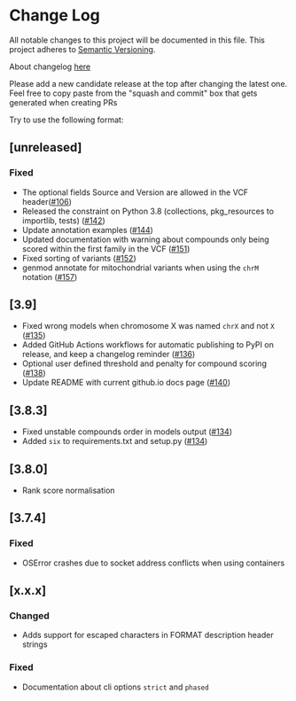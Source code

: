 # Change Log
All notable changes to this project will be documented in this file.
This project adheres to [Semantic Versioning](http://semver.org/).

About changelog [here](https://keepachangelog.com/en/1.0.0/)

Please add a new candidate release at the top after changing the latest one. Feel free to copy paste from the "squash and commit" box that gets generated when creating PRs

Try to use the following format:

## [unreleased]
### Fixed
- The optional fields Source and Version are allowed in the VCF header([#106](https://github.com/Clinical-Genomics/genmod/pull/106))
- Released the constraint on Python 3.8 (collections, pkg_resources to importlib, tests) ([#142](https://github.com/Clinical-Genomics/genmod/pull/142))
- Update annotation examples ([#144](https://github.com/Clinical-Genomics/genmod/pull/144))
- Updated documentation with warning about compounds only being scored within the first family in the VCF ([#151](https://github.com/Clinical-Genomics/genmod/pull/151))
- Fixed sorting of variants ([#152](https://github.com/Clinical-Genomics/genmod/pull/152))
- genmod annotate for mitochondrial variants when using the `chrM` notation ([#157](https://github.com/Clinical-Genomics/genmod/pull/157))

## [3.9]
- Fixed wrong models when chromosome X was named `chrX` and not `X` ([#135](https://github.com/Clinical-Genomics/genmod/pull/135))
- Added GitHub Actions workflows for automatic publishing to PyPI on release, and keep a changelog reminder ([#136](https://github.com/Clinical-Genomics/genmod/pull/136))
- Optional user defined threshold and penalty for compound scoring ([#138](https://github.com/Clinical-Genomics/genmod/pull/138))
- Update README with current github.io docs page ([#140](https://github.com/Clinical-Genomics/genmod/pull/140))

## [3.8.3]
- Fixed unstable compounds order in models output ([#134](https://github.com/Clinical-Genomics/genmod/pull/134))
- Added `six` to requirements.txt and setup.py ([#134](https://github.com/Clinical-Genomics/genmod/pull/134))

## [3.8.0]
- Rank score normalisation

## [3.7.4]

### Fixed
- OSError crashes due to socket address conflicts when using containers

## [x.x.x]

### Changed
- Adds support for escaped characters in FORMAT description header strings

### Fixed
- Documentation about cli options `strict` and `phased`
